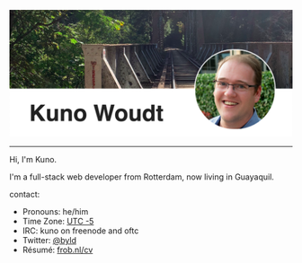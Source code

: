 ![Kuno Woudt](https://github.com/warpr/warpr/blob/master/header.png)

<hr />
Hi, I'm Kuno.

I'm a full-stack web developer from Rotterdam, now living in Guayaquil.

contact:
- Pronouns: he/him
- Time Zone: [UTC -5](https://www.timeanddate.com/worldclock/ecuador/guayaquil)
- IRC: kuno on freenode and oftc
- Twitter: [@byld](https://twitter.com/byld)
- Résumé: [frob.nl/cv](https://frob.nl/cv/)
